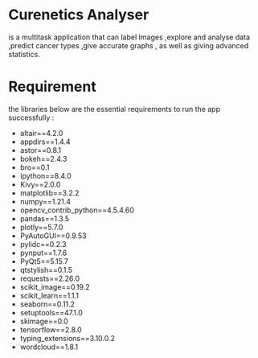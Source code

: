 # Curenetics Analyser 
is a multitask application that can label Images ,explore and analyse data ,predict cancer types ,give accurate graphs , as well as giving advanced statistics.

# Requirement

 the libraries below are the essential requirements to run the app successfully :
 
* altair==4.2.0
* appdirs==1.4.4
* astor==0.8.1
* bokeh==2.4.3
* bro==0.1
* ipython==8.4.0
* Kivy==2.0.0
* matplotlib==3.2.2
* numpy==1.21.4
* opencv_contrib_python==4.5.4.60
* pandas==1.3.5
* plotly==5.7.0
* PyAutoGUI==0.9.53
* pylidc==0.2.3
* pynput==1.7.6
* PyQt5==5.15.7
* qtstylish==0.1.5
* requests==2.26.0
* scikit_image==0.19.2
* scikit_learn==1.1.1
* seaborn==0.11.2
* setuptools==47.1.0
* skimage==0.0
* tensorflow==2.8.0
* typing_extensions==3.10.0.2
* wordcloud==1.8.1
 
